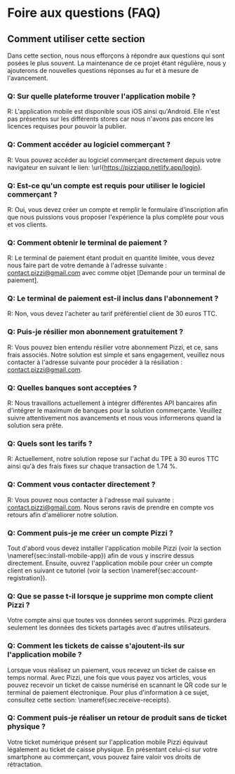 # Foire aux questions (FAQ)

## Comment utiliser cette section

Dans cette section, nous nous efforçons à répondre aux questions qui sont posées le plus souvent. La maintenance de ce projet étant régulière, nous y ajouterons de nouvelles questions réponses au fur et à mesure de l'avancement.

### Q: Sur quelle plateforme trouver l'application mobile ?

R: L'application mobile est disponible sous iOS ainsi qu'Android. Elle n'est pas présentes sur les différents stores car nous n'avons pas encore les licences requises pour pouvoir la publier.

### Q: Comment accéder au logiciel commerçant ?

R: Vous pouvez accéder au logiciel commerçant directement depuis votre navigateur en suivant le lien: \url{https://pizziapp.netlify.app/login}.

### Q: Est-ce qu'un compte est requis pour utiliser le logiciel commerçant ?

R: Oui, vous devez créer un compte et remplir le formulaire d'inscription afin que nous puissions vous proposer l'expérience la plus complète pour vous et vos clients.

### Q: Comment obtenir le terminal de paiement ?

R: Le terminal de paiement étant produit en quantité limitée, vous devez nous faire part de votre demande à l'adresse suivante : contact.pizzi@gmail.com avec comme objet [Demande pour un terminal de paiement].

### Q: Le terminal de paiement est-il inclus dans l'abonnement ?

R: Non, vous devez l'acheter au tarif préférentiel client de 30 euros TTC.

### Q: Puis-je résilier mon abonnement gratuitement ?

R: Vous pouvez bien entendu résilier votre abonnement Pizzi, et ce, sans frais associés. Notre solution est simple et sans engagement, veuillez nous contacter à l'adresse suivante pour procéder à la résiliation : contact.pizzi@gmail.com.

### Q: Quelles banques sont acceptées ?

R: Nous travaillons actuellement à intégrer différentes API bancaires afin d'intégrer le maximum de banques pour la solution commerçante. Veuillez suivre attentivement nos avancements et nous vous informerons quand la solution sera prête.

### Q: Quels sont les tarifs ?

R: Actuellement, notre solution repose sur l'achat du TPE à 30 euros TTC ainsi qu'à des frais fixes sur chaque transaction de 1.74 %.

### Q: Comment vous contacter directement ?

R: Vous pouvez nous contacter à l'adresse mail suivante : contact.pizzi@gmail.com. Nous serons ravis de prendre en compte vos retours afin d'améliorer notre solution.

### Q: Comment puis-je me créer un compte Pizzi ?

Tout d'abord vous devez installer l'application mobile Pizzi (voir la section \nameref{sec:install-mobile-app}) afin de vous y inscrire dessus directement.
Ensuite, ouvrez l'application mobile pour créer un compte client en suivant ce tutoriel (voir la section \nameref{sec:account-registration}).

### Q: Que se passe t-il lorsque je supprime mon compte client Pizzi ?

Votre compte ainsi que toutes vos données seront supprimés. Pizzi gardera seulement les données des tickets partagés avec d'autres utilisateurs.

### Q: Comment les tickets de caisse s'ajoutent-ils sur l'application mobile ?

Lorsque vous réalisez un paiement, vous recevez un ticket de caisse en temps normal.
Avec Pizzi, une fois que vous payez vos articles, vous pouvez recevoir un ticket de caisse numérisé en scannant le QR code sur le terminal de paiement électronique.
Pour plus d'information à ce sujet, consultez cette section: \nameref{sec:receive-receipts}.

### Q: Comment puis-je réaliser un retour de produit sans de ticket physique ?

Votre ticket numérique présent sur l'application mobile Pizzi équivaut légalement au ticket de caisse physique.
En présentant celui-ci sur votre smartphone au commerçant, vous pouvez faire valoir vos droits de rétractation.
